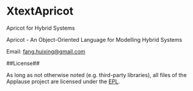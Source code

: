 XtextApricot
============

Apricot for Hybrid Systems


Apricot - An Object-Oriented Language for Modelling Hybrid Systems




Email: fang.huixing@gmail.com


##License##


As long as not otherwise noted (e.g. third-party libraries), all files of the Applause project are licensed under the [EPL](http://www.eclipse.org/legal/epl-v10.html).
